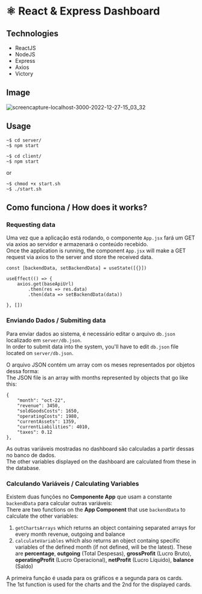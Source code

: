 # ⚛ React & Express Dashboard

## Technologies
<ul>
  <li> ReactJS </li>
  <li> NodeJS </li>
  <li> Express </li>
  <li> Axios </li>
  <li> Victory </li>
</ul>

## Image

![screencapture-localhost-3000-2022-12-27-15_03_32](https://user-images.githubusercontent.com/78546581/209705723-e21415ad-3c0f-4a42-81e8-7b1d2f6d822f.png)

## Usage

```
~$ cd server/ 
~$ npm start
```
```
~$ cd client/
~$ npm start
```
or
```
~$ chmod +x start.sh
~$ ./start.sh
```

## Como funciona / How does it works?

### Requesting data

Uma vez que a aplicação está rodando, o componente `App.jsx` fará um GET via axios ao servidor e armazenará o conteúdo recebido. <br>
Once the application is running, the component `App.jsx` will make a GET request via axios to the server and store the received data.

```
const [backendData, setBackendData] = useState([{}])

useEffect(() => {
    axios.get(baseApiUrl)
        .then(res => res.data)
        .then(data => setBackendData(data))

}, []) 
```

### Enviando Dados / Submiting data

Para enviar dados ao sistema, é necessário editar o arquivo `db.json` localizado em `server/db.json`. <br>
In order to submit data into the system, you'll have to edit `db.json` file located on `server/db.json`.

O arquivo JSON contém um array com os meses representados por objetos dessa forma: <br>
The JSON file is an array with months represented by objects that go like this:

```
{ 
    "month": "oct-22", 
    "revenue": 3450,
    "soldGoodsCosts": 1650,
    "operatingCosts": 1980,
    "currentAssets": 1359,
    "currentLiabilities": 4010,
    "taxes": 0.12 
},
```
As outras variáveis mostradas no dashboard são calculadas a partir dessas no banco de dados. <br>
The other variables displayed on the dashboard are calculated from these in the database.

### Calculando Variáveis / Calculating Variables

Existem duas funções no **Componente App** que usam a constante `backendData` para calcular outras variáveis: <br>
There are two functions on the **App Component** that use `backendData` to calculate the other variables:
  1. `getChartsArrays` which returns an object containing separated arrays for every month revenue, outgoing and balance
  2. `calculateVariables` which also returns an object containg specific variables of the defined month (if not defined, will be the latest). These are **percentage**, **outgoing** (Total Despesas), **grossProfit** (Lucro Bruto), **operatingProfit** (Lucro Operacional), **netProfit** (Lucro Líquido), **balance** (Saldo)

A primeira função é usada para os gráficos e a segunda para os cards. <br>
The 1st function is used for the charts and the 2nd for the displayed cards.
